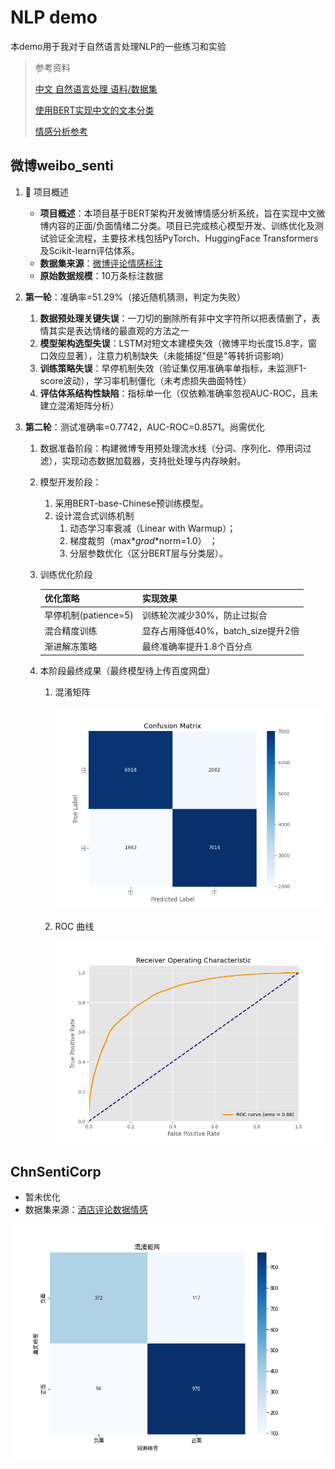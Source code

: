 # NLP demo

本demo用于我对于自然语言处理NLP的一些练习和实验

> 参考资料
>
> [中文 自然语言处理 语料/数据集](https://github.com/SophonPlus/ChineseNlpCorpus)
>
> [使用BERT实现中文的文本分类](https://blog.csdn.net/Real_Brilliant/article/details/84880528)
>
> [情感分析参考](https://github.com/BasicCoder/Weibo-Sentiment-Analysis)

## 微博weibo_senti

1. 📌 项目概述
   + **项目概述**：本项目基于BERT架构开发微博情感分析系统，旨在实现中文微博内容的正面/负面情绪二分类。项目已完成核心模型开发、训练优化及测试验证全流程，主要技术栈包括PyTorch、HuggingFace Transformers及Scikit-learn评估体系。
   + **数据集来源**：[微博评论情感标注](https://github.com/SophonPlus/ChineseNlpCorpus/blob/master/datasets/weibo_senti_100k/intro.ipynb)
   + **原始数据规模**：10万条标注数据

2. **第一轮**：准确率=51.29%（接近随机猜测，判定为失败）

   1. **数据预处理关键失误**：一刀切的删除所有非中文字符所以把表情删了，表情其实是表达情绪的最直观的方法之一
   2. **模型架构选型失误**：LSTM对短文本建模失效（微博平均长度15.8字，窗口效应显著），注意力机制缺失（未能捕捉"但是"等转折词影响）
   3. **训练策略失误**：早停机制失效（验证集仅用准确率单指标，未监测F1-score波动），学习率机制僵化（未考虑损失曲面特性）
   4. **评估体系结构性缺陷**：指标单一化（仅依赖准确率忽视AUC-ROC，且未建立混淆矩阵分析）

3. **第二轮**：测试准确率=0.7742，AUC-ROC=0.8571。尚需优化

   1. 数据准备阶段：构建微博专用预处理流水线（分词、序列化、停用词过滤），实现动态数据加载器，支持批处理与内存映射。

   2. 模型开发阶段：

      1. 采用BERT-base-Chinese预训练模型。
      2. 设计混合式训练机制
         1. 动态学习率衰减（Linear with Warmup）；
         2. 梯度裁剪（max*_grad_*norm=1.0） ； 
         3. 分层参数优化（区分BERT层与分类层）。

   3. 训练优化阶段
   
      | 优化策略             | 实现效果                           |
      | -------------------- | ---------------------------------- |
      | 早停机制(patience=5) | 训练轮次减少30%，防止过拟合        |
      | 混合精度训练         | 显存占用降低40%，batch_size提升2倍 |
      | 渐进解冻策略         | 最终准确率提升1.8个百分点          |
   
   4. 本阶段最终成果（最终模型待上传百度网盘）
   
      1. 混淆矩阵
   
         ![confusion_matrix](./weibo/docs/results/confusion_matrix.png)
   
      2. ROC 曲线
   
         ![roc_curve](./weibo/docs/results/roc_curve.png)
## ChnSentiCorp

+ 暂未优化
+ 数据集来源：[酒店评论数据情感](https://github.com/SophonPlus/ChineseNlpCorpus/blob/master/datasets/ChnSentiCorp_htl_all/intro.ipynb)

![confusion_matrix](./ChnSentiCorp/docs/confusion_matrix.png)